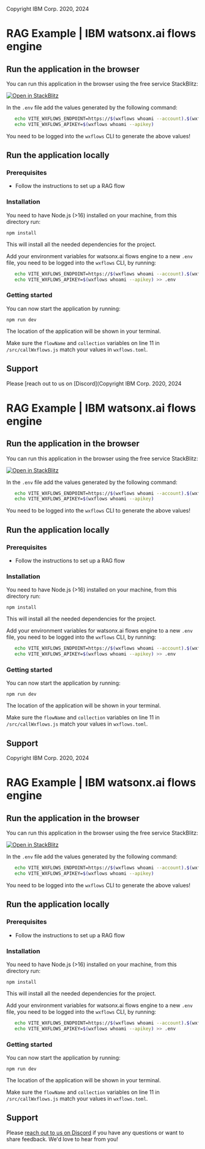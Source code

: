 Copyright IBM Corp. 2020, 2024

# RAG Example | IBM watsonx.ai flows engine

## Run the application in the browser

You can run this application in the browser using the free service StackBlitz:

[![Open in StackBlitz](https://developer.stackblitz.com/img/open_in_stackblitz.svg)](https://stackblitz.com/github/IBM/wxflows/tree/main/examples/rag-question-answer/app)

In the `.env` file add the values generated by the following command:

```bash
   echo VITE_WXFLOWS_ENDPOINT=https://$(wxflows whoami --account).$(wxflows whoami --domain)/wxflows-genai/watsonxdocs/graphql 
   echo VITE_WXFLOWS_APIKEY=$(wxflows whoami --apikey)
```

You need to be logged into the `wxflows` CLI to generate the above values!

## Run the application locally

### Prerequisites

- Follow the instructions to set up a RAG flow

### Installation

You need to have Node.js (>16) installed on your machine, from this directory run:

```
npm install
```

This will install all the needed dependencies for the project.

Add your environment variables for watsonx.ai flows engine to a new `.env` file, you need to be logged into the `wxflows` CLI, by running:

```bash
   echo VITE_WXFLOWS_ENDPOINT=https://$(wxflows whoami --account).$(wxflows whoami --domain)/wxflows-genai/watsonxdocs/graphql >> .env
   echo VITE_WXFLOWS_APIKEY=$(wxflows whoami --apikey) >> .env
```

### Getting started

You can now start the application by running:

```
npm run dev
```

The location of the application will be shown in your terminal. 

Make sure the `flowName` and `collection` variables on line 11 in `/src/callWxflows.js` match your values in `wxflows.toml`.

## Support

Please [reach out to us on [Discord](Copyright IBM Corp. 2020, 2024

# RAG Example | IBM watsonx.ai flows engine

## Run the application in the browser

You can run this application in the browser using the free service StackBlitz:

[![Open in StackBlitz](https://developer.stackblitz.com/img/open_in_stackblitz.svg)](https://stackblitz.com/github/IBM/wxflows/tree/main/examples/rag-question-answer/app)

In the `.env` file add the values generated by the following command:

```bash
   echo VITE_WXFLOWS_ENDPOINT=https://$(wxflows whoami --account).$(wxflows whoami --domain)/wxflows-genai/watsonxdocs/graphql 
   echo VITE_WXFLOWS_APIKEY=$(wxflows whoami --apikey)
```

You need to be logged into the `wxflows` CLI to generate the above values!

## Run the application locally

### Prerequisites

- Follow the instructions to set up a RAG flow

### Installation

You need to have Node.js (>16) installed on your machine, from this directory run:

```
npm install
```

This will install all the needed dependencies for the project.

Add your environment variables for watsonx.ai flows engine to a new `.env` file, you need to be logged into the `wxflows` CLI, by running:

```bash
   echo VITE_WXFLOWS_ENDPOINT=https://$(wxflows whoami --account).$(wxflows whoami --domain)/wxflows-genai/watsonxdocs/graphql >> .env
   echo VITE_WXFLOWS_APIKEY=$(wxflows whoami --apikey) >> .env
```

### Getting started

You can now start the application by running:

```
npm run dev
```

The location of the application will be shown in your terminal. 

Make sure the `flowName` and `collection` variables on line 11 in `/src/callWxflows.js` match your values in `wxflows.toml`.

## Support


Copyright IBM Corp. 2020, 2024

# RAG Example | IBM watsonx.ai flows engine

## Run the application in the browser

You can run this application in the browser using the free service StackBlitz:

[![Open in StackBlitz](https://developer.stackblitz.com/img/open_in_stackblitz.svg)](https://stackblitz.com/github/IBM/wxflows/tree/main/examples/rag-question-answer/app)

In the `.env` file add the values generated by the following command:

```bash
   echo VITE_WXFLOWS_ENDPOINT=https://$(wxflows whoami --account).$(wxflows whoami --domain)/wxflows-genai/watsonxdocs/graphql 
   echo VITE_WXFLOWS_APIKEY=$(wxflows whoami --apikey)
```

You need to be logged into the `wxflows` CLI to generate the above values!

## Run the application locally

### Prerequisites

- Follow the instructions to set up a RAG flow

### Installation

You need to have Node.js (>16) installed on your machine, from this directory run:

```
npm install
```

This will install all the needed dependencies for the project.

Add your environment variables for watsonx.ai flows engine to a new `.env` file, you need to be logged into the `wxflows` CLI, by running:

```bash
   echo VITE_WXFLOWS_ENDPOINT=https://$(wxflows whoami --account).$(wxflows whoami --domain)/wxflows-genai/watsonxdocs/graphql >> .env
   echo VITE_WXFLOWS_APIKEY=$(wxflows whoami --apikey) >> .env
```

### Getting started

You can now start the application by running:

```
npm run dev
```

The location of the application will be shown in your terminal. 

Make sure the `flowName` and `collection` variables on line 11 in `/src/callWxflows.js` match your values in `wxflows.toml`.

## Support

Please [reach out to us on Discord](https://discord.com/invite/NzCQQWm7Xs) if you have any questions or want to share feedback. We'd love to hear from you!

